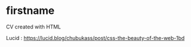 # firstname
CV created with HTML

Lucid : https://lucid.blog/chubukass/post/css-the-beauty-of-the-web-1bd
